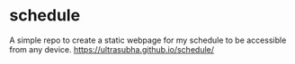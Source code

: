 # schedule
A simple repo to create a static webpage for my schedule to be accessible from any device.
https://ultrasubha.github.io/schedule/
